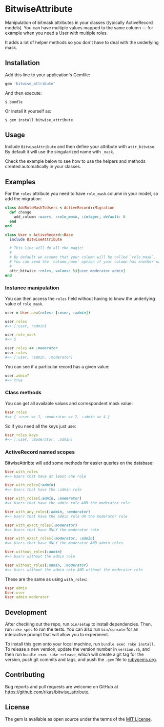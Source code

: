 # BitwiseAttribute
Manipulation of bitmask attributes in your classes (typically ActiveRecord models). You can have multiple values mapped to the same column — for example when you need a User with multiple roles.

It adds a lot of helper methods so you don't have to deal with the underlying mask.

## Installation

Add this line to your application's Gemfile:

```ruby
gem 'bitwise_attribute'
```

And then execute:

    $ bundle

Or install it yourself as:

    $ gem install bitwise_attribute

## Usage

Include `BitwiseAttribute` and then define your attribute with `attr_bitwise`. By default it will
use the singularized name with `_mask`.

Check the example below to see how to use the helpers and methods created automatically in your classes.

## Examples

For the `roles` attribute you need to have `role_mask` column in your model, so add the migration:

```ruby
class AddRoleMaskToUsers < ActiveRecord::Migration
  def change
    add_column :users, :role_mask, :integer, default: 0
  end
end
```

```ruby
class User < ActiveRecord::Base
  include BitwiseAttribute

  # This line will do all the magic!
  #
  # By default we assume that your column will be called `role_mask`.
  # You can send the `column_name` option if your column has another name.
  #
  attr_bitwise :roles, values: %i[user moderator admin]
end
```

### Instance manipulation

You can then access the `roles` field without having to know the underlying value of `role_mask`.

```ruby
user = User.new(roles: [:user, :admin])

user.roles
#=> [:user, :admin]

user.role_mask
#=> 5

user.roles << :moderator
user.roles
#=> [:user, :admin, :moderator]
```

You can see if a particular record has a given value:

```ruby
user.admin?
#=> true
```

### Class methods

You can get all available values and correspondent mask value:

```ruby
User.roles
#=> { :user => 1, :moderator => 2, :admin => 4 }
```

So if you need all the keys just use:

```ruby
User.roles.keys
#=> [:user, :moderator, :admin]
```

### ActiveRecord named scopes

BitwiseAttribte will add some methods for easier queries on the database:

```ruby
User.with_roles
#=> Users that have at least one role

User.with_roles(:admin)
#=> Users that have the :admin role

User.with_roles(:admin, :moderator)
#=> Users that have the admin role AND the moderator role

User.with_any_roles(:admin, :moderator)
#=> Users that have the admin role OR the moderator role

User.with_exact_roles(:moderator)
#=> Users that have ONLY the moderator role

User.with_exact_roles(:moderator, :admin)
#=> Users that have ONLY the moderator AND admin roles

User.without_roles(:admin)
#=> Users without the admin role

User.without_roles(:admin, :moderator)
#=> Users without the admin role AND without the moderator role
```

These are the same as using `with_roles`:

```ruby
User.admin
User.user
User.admin.moderator
```

## Development

After checking out the repo, run `bin/setup` to install dependencies. Then, run `rake spec` to run
the tests. You can also run `bin/console` for an interactive prompt that will allow you to
experiment.

To install this gem onto your local machine, run `bundle exec rake install`. To release a new
version, update the version number in `version.rb`, and then run `bundle exec rake release`, which
will create a git tag for the version, push git commits and tags, and push the `.gem` file
to [rubygems.org](https://rubygems.org).

## Contributing

Bug reports and pull requests are welcome on GitHub at https://github.com/rikas/bitwise_attribute.

## License

The gem is available as open source under the terms of the [MIT License](https://opensource.org/licenses/MIT).
